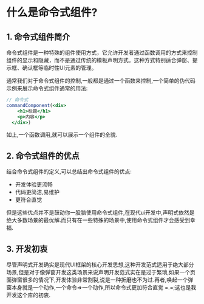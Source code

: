 # 什么是命令式组件?

## 1. **命令式组件简介**

命令式组件是一种特殊的组件使用方式，它允许开发者通过函数调用的方式来控制组件的显示和隐藏，而不是通过传统的模板声明方式。这种方式特别适合弹窗、提示框、确认框等临时性UI元素的管理。

通常我们对于命令式组件的控制,一般都是通过一个函数来控制,一个简单的伪代码示例来展示命令式组件通常的用法:
```jsx
// 命令式
commandComponent(<div>
    <h1>标题</h1>
    <p>内容</p>
  </div>)
```

如上,一个函数调用,就可以展示一个组件的全貌.

## 2. **命令式组件的优点**

结合命令式组件的定义,可以总结出命令式组件的优点:

- 开发体验更流畅
- 代码更简洁,易维护
- 更符合直觉

但是这些优点并不是鼓动你一股脑使用命令式组件,在现代ui开发中,声明式依然是绝大多数场景的最优解.而只有在一些特殊的场景中,使用命令式组件才会感受到幸福.

## 3. **开发初衷**

尽管声明式开发确实是现代UI框架的核心开发思想,这种开发范式适用于绝大部分场景,但是对于像弹窗开发这类场景来说声明开发范式实在是过于繁琐,如果一个页面弹窗很多的情况下,开发体验非常割裂,说是一种折磨也不为过.再者,唤起一个弹窗本身就是一个动作,一个命令=>一个动作,所以命令式更加符合直觉 =.=;这也是我开发这个库的初衷.
